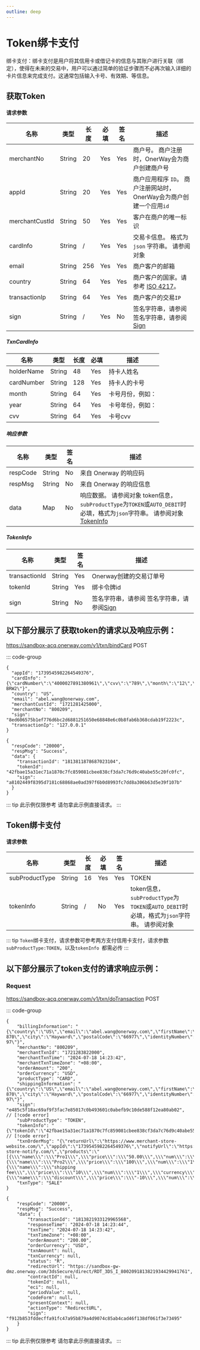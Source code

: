```yaml
---
outline: deep
---
```

<script setup>

  import {reactive, ref, watch, onMounted, unref } from 'vue'; 
import {requestGen, secret} from "./util/utils";
import CMExample from './components/CMExample.vue';
import CMNote from './components/CMNote.vue';
import CustomPopover from './components/element-ui/CustomPopover.vue'; 
import CustomTable from "./components/element-ui/CustomTable.vue";
import {TopRight, View} from "@element-plus/icons-vue";
import { ClickOutside as vClickOutside } from 'element-plus';
import {TxnCardInfoDirect, TokenProviderEnum} from './util/constants';

</script>

# Token绑卡支付
绑卡支付：绑卡支付是用户将其信用卡或借记卡的信息与其账户进行关联（绑定），使得在未来的交易中，用户可以通过简单的验证步骤而不必再次输入详细的卡片信息来完成支付。这通常包括输入卡号、有效期、等信息。


## 获取Token

#### 请求参数

<div class="custom-table bordered-table">

| 名称             | 类型     | 长度  | 必填  | 签名  | 描述                                     |
|----------------|--------|-----|-----|-----|----------------------------------------|
| merchantNo     | String | 20  | Yes | Yes | 商户号。 商户注册时，OnerWay会为商户创建商户号            |
| appId          | String | 20  | Yes | Yes | 商户应用程序 `ID`。 商户注册网站时，OnerWay会为商户创建一个应用`id` |
| merchantCustId | String | 50  | Yes | Yes | 客户在商户的唯一标识                             |
| cardInfo       | String | /   | Yes | Yes |交易卡信息。 格式为 `json` 字符串。 请参阅对象           <CustomPopover title="CardInfo" width="auto" reference="CardInfo" link="/apis/apis/api-casher#txncardinfodirect" > <CustomTable :data="TxnCardInfoDirect.data" :columns="TxnCardInfoDirect.columns"></CustomTable>  </CustomPopover>                                    |
| email          | String | 256 | Yes | Yes | 商户客户的邮箱                                |
| country        | String | 64  | Yes | Yes | 商户客户的国家。请参考 [ISO 4217](https://en.wikipedia.org/wiki/ISO_4217#List_of_ISO_4217_currency_codes)。 <br>  <CMExample data="美国 is US     "></CMExample>      |
| transactionIp  | String | 64  | Yes | Yes | 商户客户的交易`IP  `                            |
| sign           | String | /   | Yes | No  | 签名字符串，请参阅  签名字符串，请参阅[Sign](./sign.html)                                    |                 |

</div>


<div class="custom-table bordered-table">

##### TxnCardInfo

| 名称         | 类型     | 长度  | 必填  | 描述            |
|------------|--------|-----|-----|---------------|
| holderName | String | 48  | Yes | 持卡人姓名         |
| cardNumber | String | 128 | Yes | 持卡人的卡号        |
| month      | String | 64  | Yes | 卡号月份，例如： <br>  <CMExample data="03"></CMExample>  |
| year       | String | 64  | Yes | 卡号年份，例如： <br>  <CMExample data="2024"></CMExample>|
| cvv        | String | 64  | Yes | 卡号cvv         |

</div>


##### 响应参数


<div class="custom-table bordered-table">

| 名称       | 类型     | 签名 | 描述                                                                                                                         |
|----------|--------|----|----------------------------------------------------------------------------------------------------------------------------|
| respCode | String | No | 来自 Onerway 的响应码                                                                                                            |
| respMsg  | String | No | 来自 Onerway 的响应信息                                                                                                           |
| data     | Map    | No | 响应数据。 请参阅对象  token信息，`subProductType`为`TOKEN`或`AUTO_DEBIT`时必填，格式为`json`字符串。 请参阅对象[TokenInfo](./api-direct-token#tokeninfo) |

</div>

##### TokenInfo

<div class="custom-table bordered-table">

| 名称            | 类型     | 签名  | 描述              |
|---------------|--------|-----|-----------------|
| transactionId | String | Yes | Onerway创建的交易订单号 |
| tokenId       | String | Yes | 绑卡令牌id          |
| sign          | String | No  | 签名字符串，请参阅  签名字符串，请参阅[Sign](./sign.html)              |

</div>


## 以下部分展示了获取token的请求以及响应示例：

https://sandbox-acq.onerway.com/v1/txn/bindCard <Badge type="tip">POST</Badge>

::: code-group

```json[请求参数]
{
  "appId": "1739545982264549376",
  "cardInfo": "{\"cardNumber\":\"4000027891380961\",\"cvv\":\"789\",\"month\":\"12\",\"year\":\"2030\",\"holderName\":\"CL BRW2\"}",
  "country": "US",
  "email": "abel.wang@onerway.com",
  "merchantCustId": "1721281425000",
  "merchantNo": "800209",
  "sign": "8ed606575b1ef776d6bc2d6881251650e68848e6c0b8fab6b368cdab19f2223c",
  "transactionIp": "127.0.0.1"
}

```

```json[响应参数]
{
  "respCode": "20000",
  "respMsg": "Success",
  "data": {
    "transactionId": "1813811878687023104",
    "tokenId": "42fbae15a31ec71a1870c7fc859081cbee838cf3da7c76d9c40abe55c20fc0fc",
    "sign": "a8102449f8395d7181c68868ae0ad397f6b0d8993fc7dd8a306b63d5e39f107b"
  }
}

```
<div class="alertbox4">

::: tip 此示例仅限参考 请勿拿此示例直接请求。
:::

</div>

## Token绑卡支付

#### 请求参数

| 名称             | 类型     | 长度 | 必填  | 签名  | 描述                           |
|----------------|--------|----|-----|-----|------------------------------|
| subProductType | String | 16 | Yes | Yes | TOKEN |
| tokenInfo      | String | /  | No  | Yes | token信息，`subProductType`为`TOKEN`或`AUTO_DEBIT`时必填，格式为`json`字符串。 请参阅对象  <CustomPopover title="TokenInfo" width="auto" reference="TokenInfo" link="/apis/api-direct-token.html#tokeninfo" ></CustomPopover>    |



<div class="alertbox4">

::: tip   `Token`绑卡支付，请求参数可参考两方支付信用卡支付，请求参数 `subProductType:TOKEN`，以及`tokenInfo `都需必传
:::

</div>


## 以下部分展示了token支付的请求响应示例：

### Request

https://sandbox-acq.onerway.com/v1/txn/doTransaction <Badge type="tip">POST</Badge>

::: code-group

```json[请求参数]
{
    "billingInformation": "{\"country\":\"US\",\"email\":\"abel.wang@onerway.com\",\"firstName\":\"CL\",\"lastName\":\"BRW2\",\"phone\":\"17700492982\",\"address\":\"Apt. 870\",\"city\":\"Hayward\",\"postalCode\":\"66977\",\"identityNumber\":\"717.628.937-97\"}",
    "merchantNo": "800209",
    "merchantTxnId": "1721283822000",
    "merchantTxnTime": "2024-07-18 14:23:42",
    "merchantTxnTimeZone": "+08:00",
    "orderAmount": "200",
    "orderCurrency": "USD",
    "productType": "CARD",
    "shippingInformation": "{\"country\":\"US\",\"email\":\"abel.wang@onerway.com\",\"firstName\":\"CL\",\"lastName\":\"BRW2\",\"phone\":\"17700492982\",\"address\":\"Apt. 870\",\"city\":\"Hayward\",\"postalCode\":\"66977\",\"identityNumber\":\"717.628.937-97\"}",
    "sign": "e485c5f18ac69af9f3fac7e85017c0b493601c0abefb9c10de588f12ea80ab02",  // [!code error]
    "subProductType": "TOKEN",
    "tokenInfo": "{\"tokenId\":\"42fbae15a31ec71a1870c7fc859081cbee838cf3da7c76d9c40abe55c20fc0fc\"}",  // [!code error]
    "txnOrderMsg": "{\"returnUrl\":\"https://www.merchant-store-website.com/\",\"appId\":\"1739545982264549376\",\"notifyUrl\":\"https://www.merchant-store-notify.com/\",\"products\":\"[{\\\"name\\\":\\\"Pro1\\\",\\\"price\\\":\\\"50.00\\\",\\\"num\\\":\\\"2\\\",\\\"currency\\\":\\\"USD\\\"},{\\\"name\\\":\\\"Pro2\\\",\\\"price\\\":\\\"100\\\",\\\"num\\\":\\\"1\\\",\\\"currency\\\":\\\"USD\\\"},{\\\"name\\\":\\\"shipping fee\\\",\\\"price\\\":\\\"10\\\",\\\"num\\\":\\\"1\\\",\\\"currency\\\":\\\"USD\\\",\\\"type\\\":\\\"shipping_fee\\\"},{\\\"name\\\":\\\"discount\\\",\\\"price\\\":\\\"-10\\\",\\\"num\\\":\\\"1\\\",\\\"currency\\\":\\\"USD\\\",\\\"type\\\":\\\"discount\\\"}]\",\"transactionIp\":\"127.0.0.1\"}",
    "txnType": "SALE"
}

```

```json[响应参数]
{
    "respCode": "20000",
    "respMsg": "Success",
    "data": {
        "transactionId": "1813821933129965568",
        "responseTime": "2024-07-18 14:23:44",
        "txnTime": "2024-07-18 14:23:42",
        "txnTimeZone": "+08:00",
        "orderAmount": "200.00",
        "orderCurrency": "USD",
        "txnAmount": null,
        "txnCurrency": null,
        "status": "R",
        "redirectUrl": "https://sandbox-gw-dmz.onerway.com/3dsSecure/direct/RDT_3DS_I_8002091813821934429941761",
        "contractId": null,
        "tokenId": null,
        "eci": null,
        "periodValue": null,
        "codeForm": null,
        "presentContext": null,
        "actionType": "RedirectURL",
        "sign": "f912b853fddecffa91fc47a95b879a4d9074c85ab4cad46f138df061f3e73495"
    }
}

```

<div class="alertbox4">

::: tip 此示例仅限参考 请勿拿此示例直接请求。
:::

</div>
